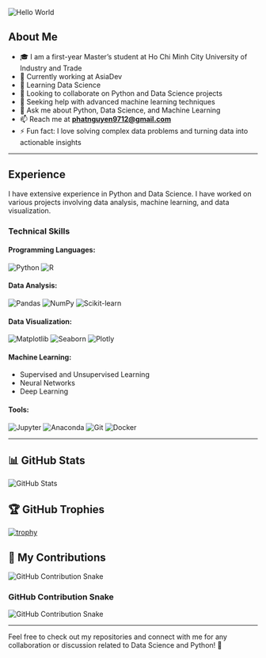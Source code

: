 ![Hello World](https://camo.githubusercontent.com/9fa3a1bf633563b0214cdd210680c6e91865b2ac14dbad292f0805c58c133739/68747470733a2f2f726561646d652d747970696e672d7376672e6865726f6b756170702e636f6d3f666f6e743d726f626f746f2673697a653d3338266475726174696f6e3d3535303026636f6c6f723d3042424530302663656e7465723d74727565267643656e7465723d747275652677696474683d353030266c696e65733d48656c6c6f2b776f726c64213b49276d2b612b646576656c6f7065723b47726561742b746f2b7365652b796f752b686572653b25334333)

## About Me

- 🎓 I am a first-year Master’s student at Ho Chi Minh City University of Industry and Trade  
- 🔭 Currently working at AsiaDev  
- 🌱 Learning Data Science  
- 👯 Looking to collaborate on Python and Data Science projects  
- 🤔 Seeking help with advanced machine learning techniques  
- 💬 Ask me about Python, Data Science, and Machine Learning  
- 📫 Reach me at **phatnguyen9712@gmail.com**  
- ⚡ Fun fact: I love solving complex data problems and turning data into actionable insights  

---

## Experience

I have extensive experience in Python and Data Science. I have worked on various projects involving data analysis, machine learning, and data visualization.

### **Technical Skills**

#### Programming Languages:
![Python](https://img.shields.io/badge/Python-3776AB?style=for-the-badge&logo=python&logoColor=white) ![R](https://img.shields.io/badge/R-276DC3?style=for-the-badge&logo=r&logoColor=white)

#### Data Analysis:
![Pandas](https://img.shields.io/badge/Pandas-150458?style=for-the-badge&logo=pandas&logoColor=white) ![NumPy](https://img.shields.io/badge/NumPy-013243?style=for-the-badge&logo=numpy&logoColor=white) ![Scikit-learn](https://img.shields.io/badge/Scikit--learn-F7931E?style=for-the-badge&logo=scikit-learn&logoColor=white)

#### Data Visualization:
![Matplotlib](https://img.shields.io/badge/Matplotlib-3776AB?style=for-the-badge&logo=python&logoColor=white) ![Seaborn](https://img.shields.io/badge/Seaborn-3776AB?style=for-the-badge&logo=python&logoColor=white) ![Plotly](https://img.shields.io/badge/Plotly-3F4F75?style=for-the-badge&logo=plotly&logoColor=white)

#### Machine Learning:
- Supervised and Unsupervised Learning
- Neural Networks
- Deep Learning

#### Tools:
![Jupyter](https://img.shields.io/badge/Jupyter-F37626?style=for-the-badge&logo=jupyter&logoColor=white) ![Anaconda](https://img.shields.io/badge/Anaconda-44A833?style=for-the-badge&logo=anaconda&logoColor=white) ![Git](https://img.shields.io/badge/Git-F05032?style=for-the-badge&logo=git&logoColor=white) ![Docker](https://img.shields.io/badge/Docker-2496ED?style=for-the-badge&logo=docker&logoColor=white)

---

## 📊 GitHub Stats

![GitHub Stats](https://github-readme-stats.vercel.app/api?username=phattnguyeen&show_icons=true&theme=radical)

## 🏆 GitHub Trophies

[![trophy](https://github-profile-trophy.vercel.app/?username=phattnguyeen&theme=onedark)](https://github.com/ryo-ma/github-profile-trophy)

## 🐍 My Contributions

![GitHub Contribution Snake](https://raw.githubusercontent.com/username=phattnguyeen/phattnguyeen/output/github-contribution-grid-snake.svg)

### GitHub Contribution Snake

![GitHub Contribution Snake](https://raw.githubusercontent.com/phattnguyeen/phattnguyeen/output/github-contribution-grid-snake.svg)

---

Feel free to check out my repositories and connect with me for any collaboration or discussion related to Data Science and Python! 🚀
